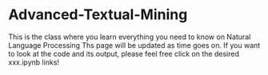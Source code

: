 # Advanced-Textual-Mining
This is the class where you learn everything you need to know on Natural Language Processing
Ths page will be updated as time goes on. If you want to look at the code and its output, please feel free click on the desired xxx.ipynb links!
